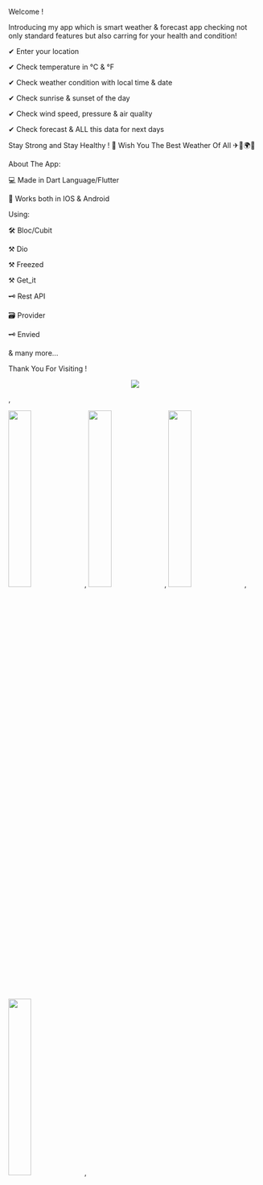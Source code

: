 Welcome !

Introducing my app which is smart weather & forecast app checking not only standard features but also carring for your health and condition!

✔ Enter your location

✔ Check temperature in °C & °F

✔ Check weather condition with local time & date

✔ Check sunrise & sunset of the day

✔ Check wind speed, pressure & air quality

✔ Check forecast & ALL this data for next days

Stay Strong and Stay Healthy ! 💪 Wish You The Best Weather Of All ✈🗻🌍😉

About The App:

💻 Made in Dart Language/Flutter

📳 Works both in IOS & Android

Using:

🛠 Bloc/Cubit

⚒ Dio

⚒ Freezed

⚒ Get_it

🗝 Rest API

🗃 Provider

🗝 Envied

& many more...

Thank You For Visiting !

<p align="center">
<img src="https://user-images.githubusercontent.com/105658444/215318337-5030b803-72cb-4a9d-9478-59278c1e8057.gif">
</p>,


<img src="https://user-images.githubusercontent.com/105658444/211217765-f087920b-915c-4f48-9134-276e17cb2f72.jpg" width=30% height=30%>,
<img src="https://user-images.githubusercontent.com/105658444/215316603-a08f92d2-fed1-492a-85fb-3d4b5817b7de.jpg" width=30% height=30%>,
<img src="https://user-images.githubusercontent.com/105658444/211217774-edbc4c68-c4dd-4dc9-8db7-40a372f7a1d4.jpg" width=30% height=30%>,
<img src="https://user-images.githubusercontent.com/105658444/215316606-bf1eece1-4dbd-4eaf-8ac4-a78d7ba57075.jpg" width=30% height=30%>,



